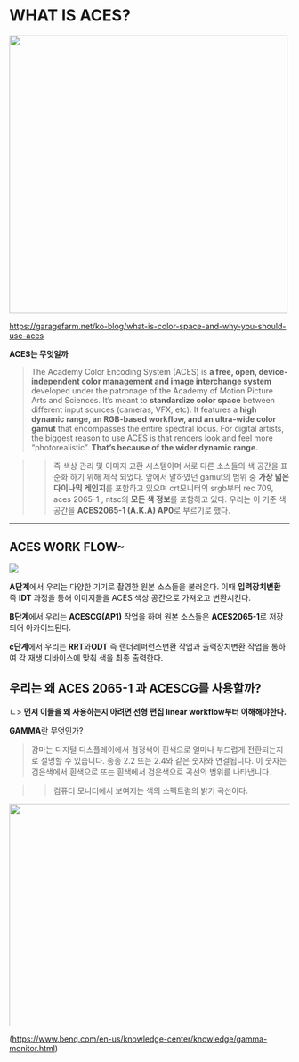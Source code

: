 # WHAT IS ACES?
<img src="https://uploads-ssl.webflow.com/5e9033e54576bc13f0b47167/5f59441c4d7b0b7f18fc840e_mIiPyl.png" width="500" height="500" >  

<https://garagefarm.net/ko-blog/what-is-color-space-and-why-you-should-use-aces>  

**ACES는 무엇일까**  
>The Academy Color Encoding System (ACES) is __a free, open, device-independent color management and image interchange system__ developed under the patronage of the Academy of Motion Picture Arts and Sciences.
> It’s meant to __standardize color space__ between different input sources (cameras, VFX, etc). It features a **high dynamic range, an RGB-based workflow, and an ultra-wide color gamut** that encompasses the entire spectral locus.
> For digital artists, the biggest reason to use ACES is that renders look and feel more “photorealistic”. **That’s because of the wider dynamic range.**

>> 즉 색상 관리 및 이미지 교환 시스템이며 서로 다른 소스들의 색 공간을 표준화 하기 위해 제작 되었다. 
앞에서 말하였던 gamut의 범위 중 **가장 넓은 다이나믹 레인지**를 포함하고 있으며  crt모니터의 srgb부터 rec 709, aces 2065-1 , ntsc의 **모든 색 정보**를 포함하고 있다.
우리는 이 기준 색 공간을 **ACES2065-1 (A.K.A) AP0**로 부르기로 했다. 

***  
## ACES WORK FLOW~  
<img src="https://chrisbrejon.com/wp-content/uploads/2020/09/015_ACES_0030_ACES_autodesk_FHD.jpg" >   

**A단계**에서 우리는 다양한 기기로 촬영한 원본 소스들을 불러온다. 이때 **입력장치변환** 즉 **IDT** 과정을 통해 이미지들을 ACES 색상 공간으로 가져오고 변환시킨다.  

**B단계**에서 우리는 **ACESCG(AP1)** 작업을 하며 원본 소스들은 **ACES2065-1**로 저장되어 아카이브된다.  

**c단계**에서 우리는 **RRT**와**ODT** 즉 랜더레퍼런스변환 작업과 출력장치변환 작업을 통하여 각 재생 디바이스에 맞춰 색을 최종 출력한다.  

## 우리는 왜 ACES 2065-1 과 ACESCG를 사용할까?  

ㄴ> **먼저 이들을 왜 사용하는지 아려면 선형 편집 linear workflow부터 이해해야한다.**

**GAMMA**란 무엇인가?

>감마는 디지털 디스플레이에서 검정색이 흰색으로 얼마나 부드럽게 전환되는지로 설명할 수 있습니다. 종종 2.2 또는 2.4와 같은 숫자와 연결됩니다. 이 숫자는 검은색에서 흰색으로 또는 흰색에서 검은색으로 곡선의 범위를 나타냅니다.  

>> 컴퓨터 모니터에서 보여지는 색의 스펙트럼의 밝기 곡선이다.   
<img src="https://image.benq.com/is/image/benqco/gamma-1?$ResponsivePreset$" width="600" height="400">  

(https://www.benq.com/en-us/knowledge-center/knowledge/gamma-monitor.html)




